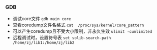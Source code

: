 ### GDB
- 调试core文件 `gdb main core`
- 查看coredump文件名格式 `cat  /proc/sys/kernel/core_pattern`
- 可以产生coredump且不受大小限制，非永久生效 `ulimit -cunlimited`
- 远程调试时，设置符号表 `set solib-search-path /home/zj/lib1:/home/zj/lib2` 
